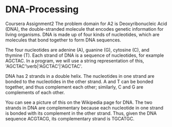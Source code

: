 # DNA-Processing
Coursera Assignment2
The problem domain for A2 is Deoxyribonucleic Acid (DNA), the double-stranded molecule that encodes genetic information for living organisms. DNA is made up of four kinds of nucleotides, which are molecules that bond together to form DNA sequences.

The four nucleotides are adenine (A), guanine (G), cytosine (C), and thymine (T). Each strand of DNA is a sequence of nucleotides, for example AGCTAC. In a program, we will use a string representation of this, &#x27;AGCTAC&#x27;\verb|&#x27;AGCTAC&#x27;|&#x27;AGCTAC&#x27;.

DNA has 2 strands in a double helix. The nucleotides in one strand are bonded to the nucleotides in the other strand. A and T can be bonded together, and thus complement each other; similarly, C and G are complements of each other.

You can see a picture of this on the Wikipedia page for DNA. The two strands in DNA are complementary because each nucleotide in one strand is bonded with its complement in the other strand. Thus, given the DNA sequence ACGTACG, its complementary strand is TGCATGC.
